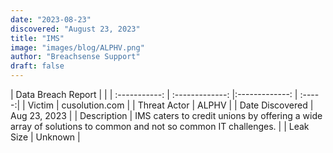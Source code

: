 ```yaml
---
date: "2023-08-23"
discovered: "August 23, 2023"
title: "IMS"
image: "images/blog/ALPHV.png"
author: "Breachsense Support"
draft: false
---
```


| Data Breach Report           |              | 
| :-----------: | :-------------:     |:-------------:    | :-----:|
| Victim      | cusolution.com      | 
| Threat Actor      | ALPHV      | 
| Date Discovered      | Aug 23, 2023      | 
| Description      | IMS caters to credit unions by offering a wide array of solutions to common and not so common IT challenges.      | 
| Leak Size      | Unknown      | 

